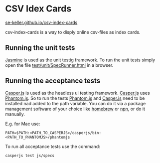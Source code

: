 CSV Idex Cards
==============

[se-keller.github.io/csv-index-cards](http://se-keller.github.io/csv-index-cards)

csv-index-cards is a way to disply online csv-files as index cards.

Running the unit tests
----------------------
[Jasmine](http://jasmine.github.io/) is used as the unit testig framework. To run the unit tests simply open the file [test/unit/SpecRunner.html](http://se-keller.github.io/csv-index-cards/test/unit/SpecRunner.html) in a browser.


Running the acceptance tests
----------------------------
[Casper.js](http://www.casperjs.org) is used as the headless ui testing framework. [Casper.js](http://www.casperjs.org) uses [Phantom.js](http://phantomjs.org/). So to run the tests [Phantom.js](http://phantomjs.org/) and [Casper.js](http://www.casperjs.org) need to be installed nad added to the path variable. You can do it via a package management software of your choice like [homebrew](http://brew.sh) or [npn](https://www.npmjs.com), or do it manually.

E.g. for Mac use:

```
PATH=$PATH:<PATH_TO_CASPERJS>/casperjs/bin:<PATH_TO_PHANTOMJS>/phantomjs
```

To run all acceptance tests use the command:

```
casperjs test js/specs
```
